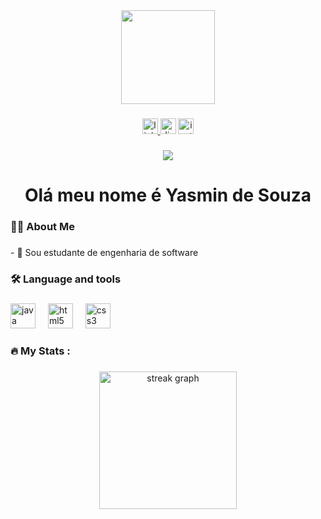 <div align="center">
  <img height="150" src="https://dthezntil550i.cloudfront.net/ik/latest/ik2201080603493980016970874/1280_960/0c95cb7a-ee60-4ab8-9666-8fffbce4bd8d.png"  />
</div>

###

<div align="center">
  <a href="https://www.linkedin.com/in/yasmin-de-souza-320411309/" target="_blank">
    <img src="https://img.shields.io/static/v1?message=LinkedIn&logo=linkedin&label=&color=0077B5&logoColor=white&labelColor=&style=for-the-badge" height="25" alt="linkedin logo"  />
  </a>
  <img src="https://img.shields.io/static/v1?message=Discord&logo=discord&label=&color=7289DA&logoColor=white&labelColor=&style=for-the-badge" height="25" alt="discord logo"  />
  <a href="https://www.instagram.com/yas_szz_?igsh=OGs4ZDd5cmszcDBo" target="_blank">
    <img src="https://img.shields.io/static/v1?message=Instagram&logo=instagram&label=&color=E4405F&logoColor=white&labelColor=&style=for-the-badge" height="25" alt="instagram logo"  />
  </a>
</div>

###

<div align="center">
  <img src="https://visitor-badge.laobi.icu/badge?page_id=YasminSouza21.YasminSouza21&"  />
</div>

###

<h1 align="center">Olá meu nome é Yasmin de Souza</h1>

###

<h3 align="left">👩‍💻  About Me</h3>

###

<p align="left">- 🔭 Sou estudante de engenharia de software</p>

###

<h3 align="left">🛠 Language and tools</h3>

###

<div align="left">
  <img src="https://cdn.jsdelivr.net/gh/devicons/devicon/icons/java/java-original.svg" height="40" alt="java logo"  />
  <img width="12" />
  <img src="https://cdn.jsdelivr.net/gh/devicons/devicon/icons/html5/html5-original.svg" height="40" alt="html5 logo"  />
  <img width="12" />
  <img src="https://cdn.jsdelivr.net/gh/devicons/devicon/icons/css3/css3-original.svg" height="40" alt="css3 logo"  />
</div>

###

<h3 align="left">🔥   My Stats :</h3>

###

<div align="center">
  <img src="https://streak-stats.demolab.com?user=YasminSouza21&locale=en&mode=daily&theme=dark&hide_border=false&border_radius=5&order=3" height="220" alt="streak graph"  />
</div>

###
